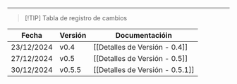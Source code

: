 
---

> [!TIP] Tabla de registro de cambios

| Fecha      | Versión | Documentacióin                  |
| ---------- | ------- | ------------------------------- |
| 23/12/2024 | v0.4    | [[Detalles de Versión - 0.4]]   |
| 27/12/2024 | v0.5    | [[Detalles de Versión - 0.5]]   |
| 30/12/2024 | v0.5.5  | [[Detalles de Versión - 0.5.1]] |
